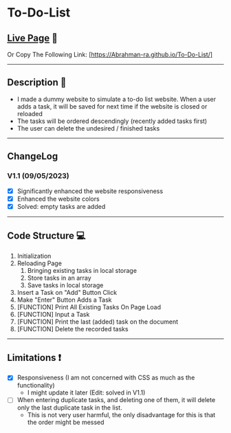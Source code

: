 # To-Do-List

## [Live Page](https://Abrahman-ra.github.io/To-Do-List/) :notebook_with_decorative_cover:

Or Copy The Following Link: [https://Abrahman-ra.github.io/To-Do-List/]

---

## Description :notebook_with_decorative_cover:

- I made a dummy website to simulate a to-do list website. When a user adds a task, it will be saved for next time if the website is closed or reloaded
- The tasks will be ordered descendingly (recently added tasks first)
- The user can delete the undesired / finished tasks

---

## ChangeLog

### V1.1 (09/05/2023)

- [x] Significantly enhanced the website responsiveness
- [x] Enhanced the website colors
- [x] Solved: empty tasks are added

---

## Code Structure :computer:

1. Initialization
2. Reloading Page
   1. Bringing existing tasks in local storage
   2. Store tasks in an array
   3. Save tasks in local storage
3. Insert a Task on "Add" Button Click
4. Make "Enter" Button Adds a Task
5. [FUNCTION] Print All Existing Tasks On Page Load
6. [FUNCTION] Input a Task
7. [FUNCTION] Print the last (added) task on the document
8. [FUNCTION] Delete the recorded tasks

---

## Limitations :exclamation:

- [x] Responsiveness (I am not concerned with CSS as much as the functionality)
  - I might update it later (Edit: solved in V1.1)
- [ ] When entering duplicate tasks, and deleting one of them, it will delete only the last duplicate task in the list.
  - This is not very user harmful, the only disadvantage for this is that the order might be messed

